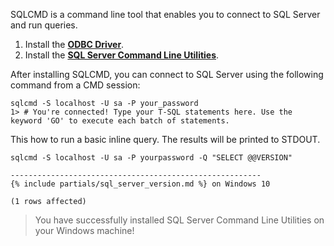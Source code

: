 SQLCMD is a command line tool that enables you to connect to SQL Server and run queries.

1. Install the [**ODBC Driver**](https://aka.ms/downloadmsodbcsql).
2. Install the [**SQL Server Command Line Utilities**](https://docs.microsoft.com/sql/tools/sqlcmd-utility).

After installing SQLCMD, you can connect to SQL Server using the following command from a CMD session:

```terminal
sqlcmd -S localhost -U sa -P your_password
1> # You're connected! Type your T-SQL statements here. Use the keyword 'GO' to execute each batch of statements.
```

This how to run a basic inline query. The results will be printed to STDOUT.

```terminal
sqlcmd -S localhost -U sa -P yourpassword -Q "SELECT @@VERSION"
```

```results
--------------------------------------------------------
{% include partials/sql_server_version.md %} on Windows 10

(1 rows affected)
```

> You have successfully installed SQL Server Command Line Utilities on your Windows machine!
